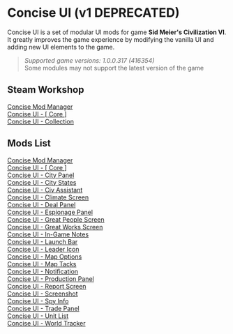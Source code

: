 # Concise UI (v1 DEPRECATED)
Concise UI is a set of modular UI mods for game **Sid Meier's Civilization VI**.  
It greatly improves the game experience by modifying the vanilla UI and adding new UI elements to the game.
> _Supported game versions: 1.0.0.317 (416354)_  
> Some modules may not support the latest version of the game

## Steam Workshop
[Concise Mod Manager](https://steamcommunity.com/sharedfiles/filedetails/?id=1712085767)  
[Concise UI - [ Core ]](https://steamcommunity.com/sharedfiles/filedetails/?id=1671978687)  
[Concise UI - Collection](https://steamcommunity.com/workshop/filedetails/?id=1652137489)  

## Mods List
[Concise Mod Manager](https://github.com/JLMin/Concise-UI/tree/master/1712085767)  
[Concise UI - [ Core ]](https://github.com/JLMin/Concise-UI/tree/master/1671978687)  
[Concise UI - City Panel](https://github.com/JLMin/Concise-UI/tree/master/1671979977)  
[Concise UI - City States](https://github.com/JLMin/Concise-UI/tree/master/1671980375)  
[Concise UI - Civ Assistant](https://github.com/JLMin/Concise-UI/tree/master/1681714708)  
[Concise UI - Climate Screen](https://github.com/JLMin/Concise-UI/tree/master/1671981458)  
[Concise UI - Deal Panel](https://github.com/JLMin/Concise-UI/tree/master/1671982095)  
[Concise UI - Espionage Panel](https://github.com/JLMin/Concise-UI/tree/master/1671982484)  
[Concise UI - Great People Screen](https://github.com/JLMin/Concise-UI/tree/master/1671983335)  
[Concise UI - Great Works Screen](https://github.com/JLMin/Concise-UI/tree/master/1671984106)  
[Concise UI - In-Game Notes](https://github.com/JLMin/Concise-UI/tree/master/1671989876)  
[Concise UI - Launch Bar](https://github.com/JLMin/Concise-UI/tree/master/1671984929)  
[Concise UI - Leader Icon](https://github.com/JLMin/Concise-UI/tree/master/1671985335)  
[Concise UI - Map Options](https://github.com/JLMin/Concise-UI/tree/master/1671987899)  
[Concise UI - Map Tacks](https://github.com/JLMin/Concise-UI/tree/master/1671989181)  
[Concise UI - Notification](https://github.com/JLMin/Concise-UI/tree/master/1675362658)  
[Concise UI - Production Panel](https://github.com/JLMin/Concise-UI/tree/master/1671990755)  
[Concise UI - Report Screen](https://github.com/JLMin/Concise-UI/tree/master/1671991301)  
[Concise UI - Screenshot](https://github.com/JLMin/Concise-UI/tree/master/1671991978)  
[Concise UI - Spy Info](https://github.com/JLMin/Concise-UI/tree/master/1671993389)  
[Concise UI - Trade Panel](https://github.com/JLMin/Concise-UI/tree/master/1671993773)  
[Concise UI - Unit List](https://github.com/JLMin/Concise-UI/tree/master/1671994053)  
[Concise UI - World Tracker](https://github.com/JLMin/Concise-UI/tree/master/1671994609)  
